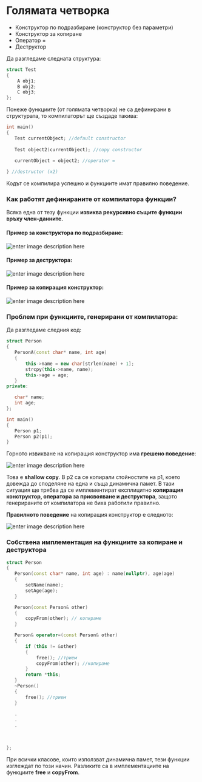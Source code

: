 # Голямата четворка

 - Конструктор по подразбиране (конструктор без параметри)
 - Конструктор за копиране
 - Оператор =
 - Деструктор
 
Да разгледаме следната структура:
```c++
struct Test
{	
	A obj1;
	B obj2;
	C obj3;
};
 ```
 Понеже функциите (от голямата четворка) не са дефинирани в структурата, то компилаторът ще създаде такива:
 ```c++
int main()
{
	Test currentObject; //default constructor
	 
	Test object2(currentObject); //copy constructor
	 
	currentObject = object2; //operator =

} //destructor (x2)
 ```
 Кодът се компилира успешно и функциите имат правилно поведение.
###  Как работят дефинираните от компилатора функции?
 Всяка една от тезу функции **извиква рекурсивно същите функции връху член-данните.**
 ####  Пример за конструктора по подразбиране:
 
![enter image description here](https://i.ibb.co/smKkDpJ/def-constr.png)
 
  ####  Пример за деструктора:
![enter image description here](https://i.ibb.co/qNHfSTL/def-constr.png)

 ####  Пример за копиращия конструктор:
![enter image description here](https://i.ibb.co/QmCh9z6/cc.png)
### Проблем при функциите, генерирани от компилатора:

Да разгледаме следния код:

 ```c++
struct Person
{
	PersonA(const char* name, int age)
	{
		this->name = new char[strlen(name) + 1];
		strcpy(this->name, name);
		this->age = age;
	}
private:

	char* name;
	int age;
};

int main()
{
	Person p1;
	Person p2(p1);
}

 ```
 Горното извикване на копиращия конструктор има **грешено поведение**:

![enter image description here](https://i.ibb.co/q5rfGBf/Capture.png)


Това е **shallow copy**. В p2 са се копирали стойностите на p1, което довежда до споделяне на една и съща динамична памет.
В тази ситуация ще трябва да се имплементират експлицитно **копиращия конструктор, оператора за присвояване и деструктора**, защото генерираните от компилатора не биха работили правилно.

**Правилното поведение** на копиращия конструктор е следното:

![enter image description here](https://i.ibb.co/XZq5rGT/33.png)

### Собствена имплементация на функциите за копиране и деструктора

 ```c++
struct Person
{
	Person(const char* name, int age) : name(nullptr), age(age)
	{
		setName(name);
		setAge(age);
	}

	Person(const Person& other)
	{	
		copyFrom(other); // копираме
	}

	Person& operator=(const Person& other)
	{
		if (this != &other)
		{
			free(); //трием
			copyFrom(other); //копираме
		}
		return *this;
	}
	~Person()
	{
		free(); //трием
	}
	
	.
	.
	.
	
	

};

 ```

При всички класове, които използват динамична памет, тези функции изглеждат по този начин. Разликите са в имплементациите на функциите **free** и **copyFrom**.


